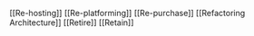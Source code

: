 [[Re-hosting]]
[[Re-platforming]]
[[Re-purchase]]
[[Refactoring Architecture]]
[[Retire]]
[[Retain]]
